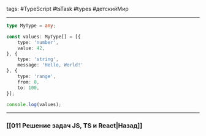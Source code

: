 tags: #TypeScript #tsTask #types #детскийМир 
____

```ts
type MyType = any;

const values: MyType[] = [{
	type: 'number',
	value: 42,
}, {
	type: 'string',
	message: 'Hello, World!'
}, {
	type: 'range',
	from: 0,
	to: 100,
}];

console.log(values);
```


___
### [[011 Решение задач JS, TS и React|Назад]]